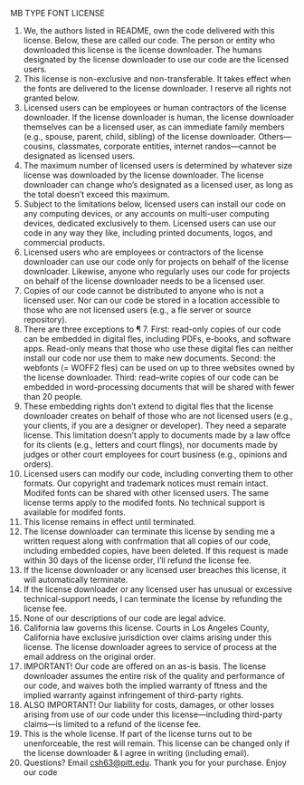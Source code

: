 MB TYPE FONT LICENSE
1. We, the authors listed in README, own the code
delivered with this license. Below, these are called our code. The person or entity who downloaded this license is
the license downloader. The humans designated by the license
downloader to use our code are the licensed users.
2. This license is non-exclusive and non-transferable. It
takes effect when the fonts are delivered to the license
downloader. I reserve all rights not granted below.
3. Licensed users can be employees or human contractors
of the license downloader. If the license downloader is human, the
license downloader themselves can be a licensed user, as can
immediate family members (e.g., spouse, parent, child,
sibling) of the license downloader. Others—cousins, classmates, corporate entities, internet randos—cannot be
designated as licensed users.
4. The maximum number of licensed users is determined
by whatever size license was downloaded by the license
downloader. The license downloader can change who’s designated
as a licensed user, as long as the total doesn’t exceed
this maximum.
5. Subject to the limitations below, licensed users can
install our code on any computing devices, or any
accounts on multi-user computing devices, dedicated
exclusively to them. Licensed users can use our code in
any way they like, including printed documents, logos,
and commercial products.
6. Licensed users who are employees or contractors of
the license downloader can use our code only for projects on
behalf of the license downloader. Likewise, anyone who regularly uses our code for projects on behalf of the license
downloader needs to be a licensed user.
7. Copies of our code cannot be distributed to anyone
who is not a licensed user. Nor can our code be stored
in a location accessible to those who are not licensed
users (e.g., a fle server or source repository).
8. There are three exceptions to ¶ 7. First: read-only copies
of our code can be embedded in digital fles, including
PDFs, e-books, and software apps. Read-only means
that those who use these digital fles can neither install
our code nor use them to make new documents. Second: the webfonts (= WOFF2 fles) can be used on up
to three websites owned by the license downloader. Third:
read–write copies of our code can be embedded in
word-processing documents that will be shared with
fewer than 20 people.
9. These embedding rights don’t extend to digital fles
that the license downloader creates on behalf of those who
are not licensed users (e.g., your clients, if you are a
designer or developer). They need a separate license.
This limitation doesn’t apply to documents made by a
law offce for its clients (e.g., letters and court flings),
nor documents made by judges or other court employees for court business (e.g., opinions and orders).
10. Licensed users can modify our code, including converting them to other formats. Our copyright and trademark
notices must remain intact. Modifed fonts can be
shared with other licensed users. The same license
terms apply to the modifed fonts. No technical support
is available for modifed fonts.
11. This license remains in effect until terminated.
12. The license downloader can terminate this license by sending
me a written request along with confrmation that all
copies of our code, including embedded copies, have
been deleted. If this request is made within 30 days of
the license order, I’ll refund the license fee.
13. If the license downloader or any licensed user breaches this
license, it will automatically terminate.
14. If the license downloader or any licensed user has unusual or
excessive technical-support needs, I can terminate the
license by refunding the license fee.
15. None of our descriptions of our code are legal advice.
16. California law governs this license. Courts in Los Angeles County, California have exclusive jurisdiction over
claims arising under this license. The license downloader
agrees to service of process at the email address on the
original order.
17. IMPORTANT! Our code are offered on an as-is basis.
The license downloader assumes the entire risk of the quality and performance of our code, and waives both the
implied warranty of ftness and the implied warranty
against infringement of third-party rights.
18. ALSO IMPORTANT! Our liability for costs, damages,
or other losses arising from use of our code under this
license—including third-party claims—is limited to a
refund of the license fee.
19. This is the whole license. If part of the license turns out
to be unenforceable, the rest will remain. This license
can be changed only if the license downloader & I agree in
writing (including email).
20. Questions? Email csh63@pitt.edu. Thank you for
your purchase. Enjoy our code
